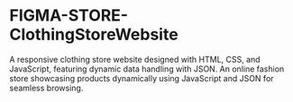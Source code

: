 # FIGMA-STORE-ClothingStoreWebsite
A responsive clothing store website designed with HTML, CSS, and JavaScript, featuring dynamic data handling with JSON. An online fashion store showcasing products dynamically using JavaScript and JSON for seamless browsing.
